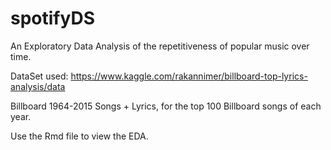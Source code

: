 # spotifyDS

An Exploratory Data Analysis of the repetitiveness of popular music over time.

DataSet used: https://www.kaggle.com/rakannimer/billboard-top-lyrics-analysis/data

Billboard 1964-2015 Songs + Lyrics, for the top 100 Billboard songs of each year.

Use the Rmd file to view the EDA.
